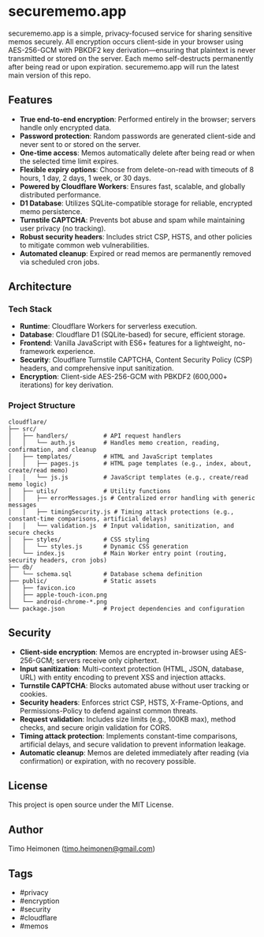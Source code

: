 # securememo.app

securememo.app is a simple, privacy-focused service for sharing sensitive memos securely. All encryption occurs client-side in your browser using AES-256-GCM with PBKDF2 key derivation—ensuring that plaintext is never transmitted or stored on the server. Each memo self-destructs permanently after being read or upon expiration.
securememo.app will run the latest main version of this repo.

## Features

- **True end-to-end encryption**: Performed entirely in the browser; servers handle only encrypted data.
- **Password protection**: Random passwords are generated client-side and never sent to or stored on the server.
- **One-time access**: Memos automatically delete after being read or when the selected time limit expires.
- **Flexible expiry options**: Choose from delete-on-read with timeouts of 8 hours, 1 day, 2 days, 1 week, or 30 days.
- **Powered by Cloudflare Workers**: Ensures fast, scalable, and globally distributed performance.
- **D1 Database**: Utilizes SQLite-compatible storage for reliable, encrypted memo persistence.
- **Turnstile CAPTCHA**: Prevents bot abuse and spam while maintaining user privacy (no tracking).
- **Robust security headers**: Includes strict CSP, HSTS, and other policies to mitigate common web vulnerabilities.
- **Automated cleanup**: Expired or read memos are permanently removed via scheduled cron jobs.

## Architecture

### Tech Stack

- **Runtime**: Cloudflare Workers for serverless execution.
- **Database**: Cloudflare D1 (SQLite-based) for secure, efficient storage.
- **Frontend**: Vanilla JavaScript with ES6+ features for a lightweight, no-framework experience.
- **Security**: Cloudflare Turnstile CAPTCHA, Content Security Policy (CSP) headers, and comprehensive input sanitization.
- **Encryption**: Client-side AES-256-GCM with PBKDF2 (600,000+ iterations) for key derivation.

### Project Structure

```
cloudflare/
├── src/
│   ├── handlers/          # API request handlers
│   │   └── auth.js        # Handles memo creation, reading, confirmation, and cleanup
│   ├── templates/         # HTML and JavaScript templates
│   │   ├── pages.js       # HTML page templates (e.g., index, about, create/read memo)
│   │   └── js.js          # JavaScript templates (e.g., create/read memo logic)
│   ├── utils/             # Utility functions
│   │   ├── errorMessages.js # Centralized error handling with generic messages
│   │   ├── timingSecurity.js # Timing attack protections (e.g., constant-time comparisons, artificial delays)
│   │   └── validation.js  # Input validation, sanitization, and secure checks
│   ├── styles/            # CSS styling
│   │   └── styles.js      # Dynamic CSS generation
│   └── index.js           # Main Worker entry point (routing, security headers, cron jobs)
├── db/
│   └── schema.sql         # Database schema definition
├── public/                # Static assets
│   ├── favicon.ico
│   ├── apple-touch-icon.png
│   └── android-chrome-*.png
└── package.json           # Project dependencies and configuration
```

## Security

- **Client-side encryption**: Memos are encrypted in-browser using AES-256-GCM; servers receive only ciphertext.
- **Input sanitization**: Multi-context protection (HTML, JSON, database, URL) with entity encoding to prevent XSS and injection attacks.
- **Turnstile CAPTCHA**: Blocks automated abuse without user tracking or cookies.
- **Security headers**: Enforces strict CSP, HSTS, X-Frame-Options, and Permissions-Policy to defend against common threats.
- **Request validation**: Includes size limits (e.g., 100KB max), method checks, and secure origin validation for CORS.
- **Timing attack protection**: Implements constant-time comparisons, artificial delays, and secure validation to prevent information leakage.
- **Automatic cleanup**: Memos are deleted immediately after reading (via confirmation) or expiration, with no recovery possible.

## License

This project is open source under the MIT License.

## Author

Timo Heimonen (timo.heimonen@gmail.com)

## Tags

- #privacy
- #encryption
- #security
- #cloudflare
- #memos